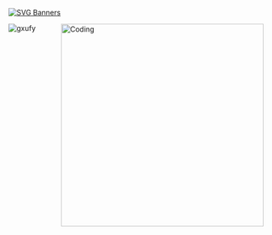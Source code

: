 [![SVG Banners](https://svg-banners.vercel.app/api?type=glitch&text1=gxufy💫&width=800&height=400)](https://gxufy.github.io/)

<img align="right" alt="Coding" width="400" src="https://camo.githubusercontent.com/65de73171b032a2f5ecaaa4393f8d488cf9c85563947105f54bc7941a10f0f0b/68747470733a2f2f6d656469612e74656e6f722e636f6d2f726550446644574f33586f41414141642f6861636b696e672e676966">

<p align="left"> <img src="https://komarev.com/ghpvc/?username=gxufy&label=Profile%20views&color=0e75b6&style=flat" alt="gxufy" /> </p>
